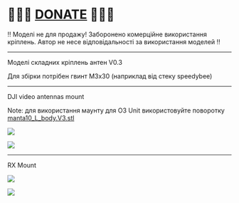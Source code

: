 
# 🍩🍩🍩 [DONATE](https://send.monobank.ua/jar/8GPxyGjM8E) 🍩🍩🍩

‼️ Моделі не для продажу! Заборонено комерційне використання кріплень. Автор не несе відповідальності за використання моделей ‼️

---

Моделі складних кріплень антен V0.3

Для збірки потрібен гвинт M3x30 (наприклад від стеку speedybee)

---

DJI video antennas mount

Note: для використання маунту для O3 Unit використовуйте поворотку [manta10_L_body.V3.stl](/FPV_CAMERA_MOUNT/Povorotna/V3/manta10_L_body.V3.stl)

![](/FPV_ANT_mount/manta10/0.3/media/1.jpg)

![](/FPV_ANT_mount/manta10/0.3/media/2.jpg)


---

RX Mount

![](/FPV_ANT_mount/manta10/0.3/media/3.jpg)

![](/FPV_ANT_mount/manta10/0.3/media/4.jpg)


